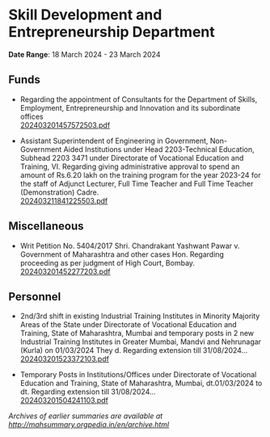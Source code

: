 # Skill Development and Entrepreneurship Department

**Date Range**: 18 March 2024 - 23 March 2024


## Funds
- Regarding the appointment of Consultants for the Department of Skills, Employment, Entrepreneurship and Innovation and its subordinate offices\
  [202403201457572503.pdf](https://gr.maharashtra.gov.in/Site/Upload/Government%20Resolutions/English/202403201457572503.pdf)

- Assistant Superintendent of Engineering in Government, Non-Government Aided Institutions under Head 2203-Technical Education, Subhead 2203 3471 under Directorate of Vocational Education and Training, VI. Regarding giving administrative approval to spend an amount of Rs.6.20 lakh on the training program for the year 2023-24 for the staff of Adjunct Lecturer, Full Time Teacher and Full Time Teacher (Demonstration) Cadre.\
  [202403211841225503.pdf](https://gr.maharashtra.gov.in/Site/Upload/Government%20Resolutions/English/202403211841225503.pdf)

## Miscellaneous
- Writ Petition No. 5404/2017 Shri. Chandrakant Yashwant Pawar v. Government of Maharashtra and other cases Hon. Regarding proceeding as per judgment of High Court, Bombay.\
  [202403201452277203.pdf](https://gr.maharashtra.gov.in/Site/Upload/Government%20Resolutions/English/202403201452277203.pdf)

## Personnel
- 2nd/3rd shift in existing Industrial Training Institutes in Minority Majority Areas of the State under Directorate of Vocational Education and Training, State of Maharashtra, Mumbai and temporary posts in 2 new Industrial Training Institutes in Greater Mumbai, Mandvi and Nehrunagar (Kurla) on 01/03/2024 They d. Regarding extension till 31/08/2024...\
  [202403201523372103.pdf](https://gr.maharashtra.gov.in/Site/Upload/Government%20Resolutions/English/202403201523372103.pdf)

- Temporary Posts in Institutions/Offices under Directorate of Vocational Education and Training, State of Maharashtra, Mumbai, dt.01/03/2024 to dt. Regarding extension till 31/08/2024...\
  [202403201504241103.pdf](https://gr.maharashtra.gov.in/Site/Upload/Government%20Resolutions/English/202403201504241103.pdf)


*Archives of earlier summaries are available at http://mahsummary.orgpedia.in/en/archive.html*